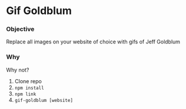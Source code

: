 # Gif Goldblum

### Objective
Replace all images on your website of choice with gifs of Jeff Goldblum

### Why
Why not?

1. Clone repo
2. `npm install`
3. `npm link`
4. `gif-goldblum [website]`
